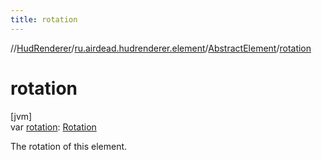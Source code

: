 ```yaml
---
title: rotation
---
```

//[HudRenderer](../../../index.html)/[ru.airdead.hudrenderer.element](../index.html)/[AbstractElement](index.html)/[rotation](rotation.html)



# rotation



[jvm]\
var [rotation](rotation.html): [Rotation](../../ru.airdead.hudrenderer.utility/-rotation/index.html)



The rotation of this element.




